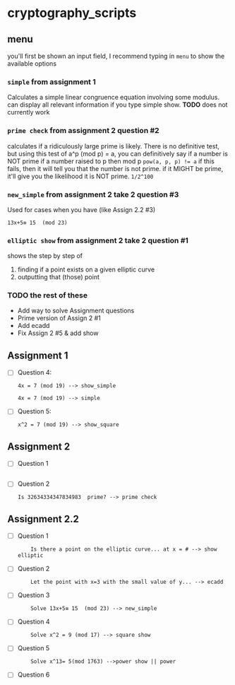 # cryptography_scripts

## menu 
you'll first be shown an input field, I recommend typing in `menu` to show the available options

### `simple` from assignment 1 
Calculates a simple linear congruence equation involving some modulus. can display all relevant information if you type simple show. __TODO__ does not currently work


### `prime check` from assignment 2 question #2
calculates if a ridiculously large prime is likely. 
There is no definitive test, but using this test of a^p (mod p) = a, you can definitively say if a number is NOT prime if a number raised to p then mod p `pow(a, p, p) != a` 
if this fails, then it will tell you that the number is not prime. if it MIGHT be prime, it'll give you the likelihood it is NOT prime. `1/2^100`

### `new_simple` from assignment 2 take 2 question #3
Used for cases when you have (like Assign 2.2 #3)
```
13x+5≡ 15  (mod 23)
```

### `elliptic show` from assignment 2 take 2 question #1
shows the step by step of 
1. finding if a point exists on a given elliptic curve
2. outputting that (those) point

### TODO the rest of these
- Add way to solve Assignment questions
- Prime version of Assign 2 #1
- Add ecadd
- Fix Assign 2 #5 & add show
## Assignment 1 ##
- [ ] Question 4: 
    ```
    4x = 7 (mod 19) --> show_simple
    ```
    ```
    4x = 7 (mod 19) --> simple
    ```
- [ ] Question 5:
    ```
    x^2 = 7 (mod 19) --> show_square
    ```
## Assignment 2 ##
- [ ] Question 1
    ```

    ```
- [ ] Question 2
    ```
    Is 32634334347834983  prime? --> prime check
    ```
## Assignment 2.2 ##
- [ ] Question 1
    ```
        Is there a point on the elliptic curve... at x = # --> show elliptic
    ```
- [ ] Question 2
    ```
        Let the point with x=3 with the small value of y... --> ecadd
    ```
- [ ] Question 3
    ```
        Solve 13x+5≡ 15  (mod 23) --> new_simple
    ```
- [ ] Question 4
    ```
        Solve x^2 = 9 (mod 17) --> square show
    ```
- [ ] Question 5
    ```
        Solve x^13= 5(mod 1763) -->power show || power
    ```
- [ ] Question 6
    ```

    ```
